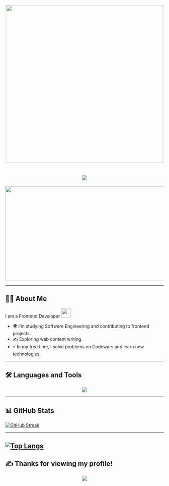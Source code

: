 <div id="header" align="center">
  <img src="https://media2.giphy.com/media/2IudUHdI075HL02Pkk/giphy.gif?cid=6c09b9528bjciy03c24rmvf1ckyqojoh3u50rzbbqsr5vvhv&ep=v1_internal_gif_by_id&rid=giphy.gif&ct=g" width="500"/>

  <h1 align="center">
    <img src="https://readme-typing-svg.herokuapp.com?font=Fira+Code&weight=600&size=28&pause=1000&color=149edc&center=true&vCenter=true&width=435&lines=Hey+there!+👋;I'm+a+Frontend+Developer!">
  </h1>

  <div align="center">
    <img src="https://media0.giphy.com/media/v1.Y2lkPTc5MGI3NjExazN5MnB0enVsYXlrbHJjZHF1Mmk2eWkzdjI2ZXNueHc1ZHc1MWJhayZlcD12MV9pbnRlcm5hbF9naWZfYnlfaWQmY3Q9Zw/eYilisUwipOEM/giphy.gif" width="600" height="300"/>
  </div>
</div>

---

## 👨‍💻 About Me  

I am a Frontend Developer <img src="https://media.giphy.com/media/WUlplcMpOCEmTGBtBW/giphy.gif" width="30">  

- 🌍 I’m studying Software Engineering and contributing to frontend projects.  
- ✍️ Exploring web content writing.  
- ⚡ In my free time, I solve problems on Codewars and learn new technologies.  

---

## 🛠 Languages and Tools  

<div align="center">
  <img src="https://skillicons.dev/icons?i=ts,js,html,css,react,redux,nodejs,mongodb,git,vscode,figma" />
</div>

---

## 📊 GitHub Stats  

[![GitHub Streak](https://streak-stats.demolab.com?user=Kimerland&theme=react)](https://git.io/streak-stats)

---
[![Top Langs](https://github-readme-stats.vercel.app/api/top-langs/?username=Kimerland&theme=tokyonight)](https://github.com/anuraghazra/github-readme-stats)
---

## ✍️ Thanks for viewing my profile!  

<p align="center">
  <img src="https://readme-typing-svg.herokuapp.com?font=Fira+Code&weight=600&size=20&pause=1000&color=149edc&center=true&vCenter=true&width=435&lines=Thanks+for+visiting!;Goodbye+%F0%9F%91%8B" />
</p>
